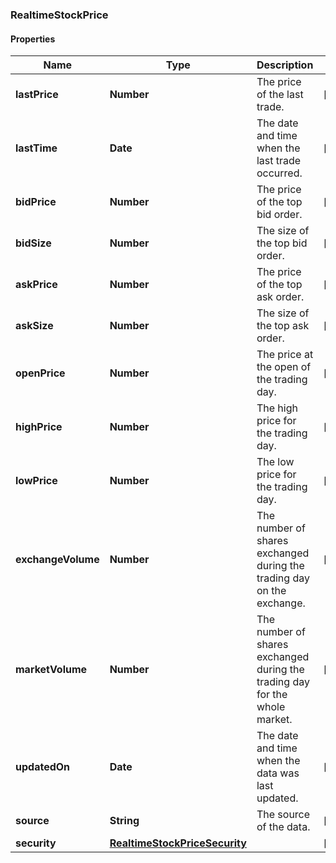 ### RealtimeStockPrice

#### Properties
Name | Type | Description | Notes
------------ | ------------- | ------------- | -------------
**lastPrice** | **Number** | The price of the last trade. | [optional] 
**lastTime** | **Date** | The date and time when the last trade occurred. | [optional] 
**bidPrice** | **Number** | The price of the top bid order. | [optional] 
**bidSize** | **Number** | The size of the top bid order. | [optional] 
**askPrice** | **Number** | The price of the top ask order. | [optional] 
**askSize** | **Number** | The size of the top ask order. | [optional] 
**openPrice** | **Number** | The price at the open of the trading day. | [optional] 
**highPrice** | **Number** | The high price for the trading day. | [optional] 
**lowPrice** | **Number** | The low price for the trading day. | [optional] 
**exchangeVolume** | **Number** | The number of shares exchanged during the trading day on the exchange. | [optional] 
**marketVolume** | **Number** | The number of shares exchanged during the trading day for the whole market. | [optional] 
**updatedOn** | **Date** | The date and time when the data was last updated. | [optional] 
**source** | **String** | The source of the data. | [optional] 
**security** | [**RealtimeStockPriceSecurity**](RealtimeStockPriceSecurity.md) |  | [optional] 



